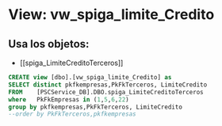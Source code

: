 # View: vw_spiga_limite_Credito

## Usa los objetos:
- [[spiga_LimiteCreditoTerceros]]

```sql
CREATE view [dbo].[vw_spiga_limite_Credito] as
SELECT distinct pkfkempresas,PkFkTerceros, LimiteCredito
FROM	[PSCService_DB].DBO.spiga_LimiteCreditoTerceros	
where	PkFkEmpresas in (1,5,6,22)
group by pkfkempresas,PkFkTerceros, LimiteCredito
--order by PkFkTerceros,pkfkempresas

```
